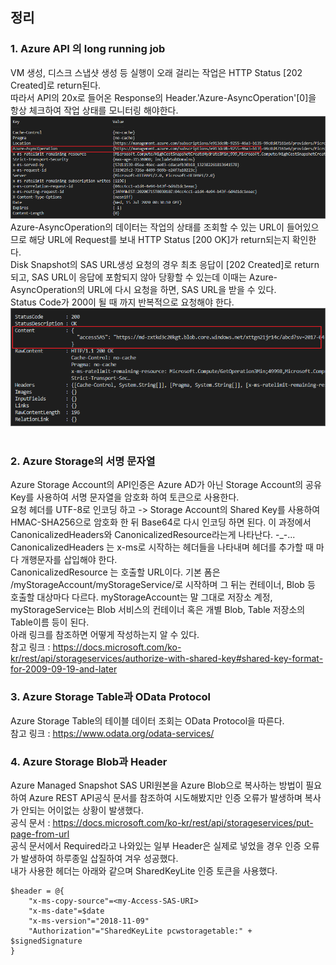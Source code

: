 ## 정리

### 1. Azure API 의 long running job
VM 생성, 디스크 스냅샷 생성 등 실행이 오래 걸리는 작업은 HTTP Status [202 Created]로 return된다.   
따라서 API의 20x로 들어온 Response의 Header.'Azure-AsyncOperation'[0]을 항상 체크하여 작업 상태를 모니터링 해야한다.   
![Alt text](https://github.com/chupark/AzureAPI-DiskBackup/raw/master/img/1.%20azure%20api/1.SnapshotSAS_202%20created.png)    
Azure-AsyncOperation의 데이터는 작업의 상태를 조회할 수 있는 URL이 들어있으므로 해당 URL에 Request를 보내 HTTP Status [200 OK]가 return되는지 확인한다.   
Disk Snapshot의 SAS URL생성 요청의 경우 최초 응답이 [202 Created]로 return 되고, SAS URL이 응답에 포함되지 않아 당황할 수 있는데 이때는 Azure-AsyncOperation의 URL에 다시 요청을 하면, SAS URL을 받을 수 있다.   
 Status Code가 200이 될 때 까지 반복적으로 요청해야 한다.   
![Alt text](https://raw.githubusercontent.com/chupark/AzureAPI-DiskBackup/master/img/1.%20azure%20api/2.SnapshotSAS_200%20ok.png)    
<br>

### 2. Azure Storage의 서명 문자열
Azure Storage Account의 API인증은 Azure AD가 아닌 Storage Account의 공유 Key를 사용하여 서명 문자열을 암호화 하여 토큰으로 사용한다.  
요청 헤더를 UTF-8로 인코딩 하고 -> Storage Account의 Shared Key를 사용하여 HMAC-SHA256으로 암호화 한 뒤 Base64로 다시 인코딩 하면 된다.
이 과정에서 CanonicalizedHeaders와 CanonicalizedResource라는게 나타난다. -_-...  
CanonicalizedHeaders 는 x-ms로 시작하는 헤더들을 나타내며 헤더를 추가할 때 마다 개행문자를 삽입해야 한다.  
CanonicalizedResource 는 호출할 URL이다. 기본 폼은 /myStorageAccount/myStorageService/로 시작하며 그 뒤는 컨테이너, Blob 등 호출할 대상마다 다르다.
myStorageAccount는 말 그대로 저장소 계정, myStorageService는 Blob 서비스의 컨테이너 혹은 개별 Blob, Table 저장소의 Table이름 등이 된다.  
아래 링크를 참조하면 어떻게 작성하는지 알 수 있다.  
참고 링크 : https://docs.microsoft.com/ko-kr/rest/api/storageservices/authorize-with-shared-key#shared-key-format-for-2009-09-19-and-later

### 3. Azure Storage Table과 OData Protocol
Azure Storage Table의 테이블 데이터 조회는 OData Protocol을 따른다.  
참고 링크 : https://www.odata.org/odata-services/

### 4. Azure Storage Blob과 Header
Azure Managed Snapshot SAS URI원본을 Azure Blob으로 복사하는 방법이 필요하여 Azure REST API공식 문서를 참조하여 시도해봤지만 인증 오류가 발생하며 복사가 안되는 어이없는 상황이 발생했다.  
공식 문서 : https://docs.microsoft.com/ko-kr/rest/api/storageservices/put-page-from-url  
공식 문서에서 Required라고 나와있는 일부 Header은 실제로 넣었을 경우 인증 오류가 발생하여 하루종일 삽질하여 겨우 성공했다.  
내가 사용한 헤더는 아래와 같으며 SharedKeyLite 인증 토큰을 사용했다.  
````
$header = @{
    "x-ms-copy-source"=<my-Access-SAS-URI>
    "x-ms-date"=$date
    "x-ms-version"="2018-11-09"
    "Authorization"="SharedKeyLite pcwstoragetable:" + $signedSignature
}
````